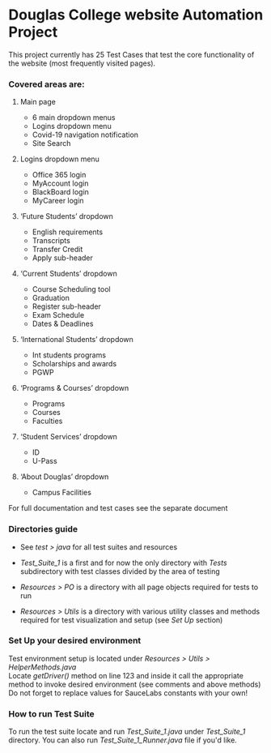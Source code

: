 # Douglas College website Automation Project
 
This project currently has 25 Test Cases that test the core functionality of the website (most frequently visited pages).

### Covered areas are: 

1. Main page
    * 6 main dropdown menus
    * Logins dropdown menu
    * Covid-19 navigation notification
    * Site Search
    
2. Logins dropdown menu
    * Office 365 login
    * MyAccount login
    * BlackBoard login
    * MyCareer login

3. ‘Future Students’ dropdown
    * English requirements
    * Transcripts
    * Transfer Credit
    * Apply sub-header

4. ‘Current Students’ dropdown
    * Course Scheduling tool
    * Graduation
    * Register sub-header
    * Exam Schedule
    * Dates & Deadlines

5. ‘International Students’ dropdown
    * Int students programs
    * Scholarships and awards
    * PGWP

6. ‘Programs & Courses’ dropdown
    * Programs
    * Courses
    * Faculties

7. ‘Student Services’ dropdown
    * ID
    * U-Pass

8. ‘About Douglas’ dropdown
    * Campus Facilities
    
For full documentation and test cases see the separate document

### Directories guide

* See _test > java_ for all test suites and resources

* _Test_Suite_1_ is a first and for now the only directory with _Tests_ subdirectory with test classes divided by the area of testing

* _Resources > PO_ is a directory with all page objects required for tests to run

* _Resources > Utils_ is a directory with various utility classes and methods required for test visualization and setup (see _Set Up_ section) 

### Set Up your desired environment

Test environment setup is located under _Resources > Utils > HelperMethods.java_ <br/>
Locate _getDriver()_ method on line 123 and inside it call the appropriate method to invoke desired environment (see comments and above methods)<br/>
Do not forget to replace values for SauceLabs constants with your own!

### How to run Test Suite

To run the test suite locate and run _Test_Suite_1.java_ under _Test_Suite_1_ directory. You can also run _Test_Suite_1_Runner.java_ file if you'd like. 
